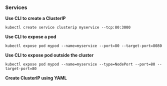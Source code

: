 ### Services

**Use CLI to create a ClusterIP**

```shell script
kubectl create service clusterip myservice --tcp:80:3000
```

**Use CLI to expose a pod**

```shell script
kubectl expose pod mypod --name=myservice --port=80 --target-port=8080
```

**Use CLI to expose pod outside the cluster**

```shell script
kubectl expose pod mypod --name=myservice --type=NodePort --port=80 --target-port=80
```

**Create ClusterIP using YAML**

```yaml

```
